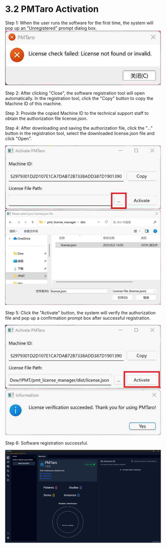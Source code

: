 # 3.2 PMTaro Activation
Step 1: When the user runs the software for the first time, the system will pop up an "Unregistered" prompt dialog box.
![Image](../images/image_15.jpg)

Step 2: After clicking "Close", the software registration tool will open automatically. In the registration tool, click the "Copy" button to copy the Machine ID of this machine.

Step 3: Provide the copied Machine ID to the technical support staff to obtain the authorization file license.json.

Step 4: After downloading and saving the authorization file, click the "..." button in the registration tool, select the downloaded license.json file and click "Open".

![Image](../images/image_16.jpg)
![Image](../images/image_17.jpg)

Step 5: Click the "Activate" button, the system will verify the authorization file and pop up a confirmation prompt box after successful registration.

![Image](../images/image_18.jpg)
![Image](../images/image_19.jpg)

Step 6: Software registration successful.

![Image](../images/image_20.png)